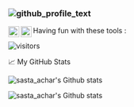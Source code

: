 ### ![github_profile_text](https://user-images.githubusercontent.com/42416647/120591178-5b6dfb80-c459-11eb-851a-793be2cea6a9.gif)


<a href="https://www.linkedin.com/in/justinjmathew/">
  <img align="left" alt="sasta_achar's LinkedIN" width="22px" src="https://raw.githubusercontent.com/peterthehan/peterthehan/master/assets/linkedin.svg" />
</a>
<a href="https://user-images.githubusercontent.com/42416647/120593430-1fd53080-c45d-11eb-9c1e-0160d2ee1156.jpeg">
  <img align="left" alt="sasta_achar's CodeChef" width="22px" src="https://raw.githubusercontent.com/peterthehan/peterthehan/master/assets/linkedin.svg" />
</a>

Having fun with these tools : 

![visitors](https://page-views.glitch.me/badge?page_id=page.id)

📈 My GitHub Stats

<p align="left"> <img src="https://github-readme-stats.vercel.app/api/top-langs/?username=sastaachar&hide=TeX&layout=compact&theme=radical" alt="sasta_achar's Github stats" />
<p align="left"> <img src="https://github-readme-stats.vercel.app/api?username=sastaachar&count_private=true&show_icons=true&theme=radical" alt="sasta_achar's Github stats" />


